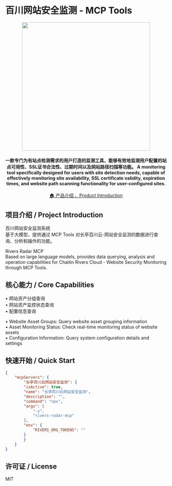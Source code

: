 # 百川网站安全监测 - MCP Tools
<p align="center">
  <img src="https://rivers-collie.oss-accelerate.aliyuncs.com/cyber-wiki-prod/image/3dd6334ecacdbc21b48333d6cde5ef3f.png" width="400" />
</p>

<h4 align="center">
  一款专门为有站点检测需求的用户打造的监测工具，能够有效地监测用户配置的站点可用性、SSL证书合法性、过期时间以及网站路径扫描等功能。
A monitoring tool specifically designed for users with site detection needs, capable of effectively monitoring site availability, SSL certificate validity, expiration times, and website path scanning functionality for user-configured sites.
</h4>

<p align="center">
  <a target="_blank" href="https://ly.safepoint.cloud/7djz7Nf">🏠 产品介绍 、Product Introduction</a> 
</p>

## 项目介绍 / Project Introduction

百川网站安全监测系统  
基于大模型，提供通过 MCP Tools 对长亭百川云-网站安全监测的数据进行查询、分析和操作的功能。  

Rivers Radar MCP  
Based on large language models, provides data querying, analysis and operation capabilities for Chaitin Rivers Cloud - Website Security Monitoring through MCP Tools.  

## 核心能力 / Core Capabilities

• 网站资产分组查询  
• 网站资产监控状态查询  
• 配置信息查询  

• Website Asset Groups: Query website asset grouping information  
• Asset Monitoring Status: Check real-time monitoring status of website assets  
• Configuration Information: Query system configuration details and settings  

## 快速开始 / Quick Start
```json
{
    "mcpServers": {
        "长亭百川云网站安全监测": {
        "isActive": true,
        "name": "长亭百川云网站安全监测",
        "description": "",
        "command": "npx",
        "args": [
            "-y",
            "rivers-radar-mcp"
        ],
        "env": {
            "RIVERS_ORG_TOKENS": ""
        }
        }
    }
}
```

## 许可证 / License
MIT